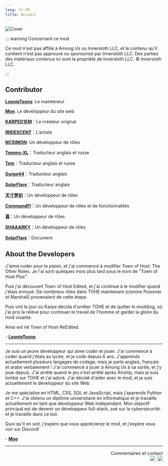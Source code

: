 ```yaml
---
lang: fr-FR
title: Accueil
---
```


![Cover](https://npm.elemecdn.com/tohe-doc-resources@1.0.1/Cover.webp)

::: warning Concernant ce mod

Ce mod n'est pas affilié à Among Us ou Innersloth LLC, et le contenu qu'il contient n'est pas approuvé ou sponsorisé par Innersloth LLC. Des parties des matériaux contenus ici sont la propriété de Innersloth LLC. © Innersloth LLC.

:::

## Contributor

[**LoonieToons**](https://github.com/Loonie-Toons/): Le mainteneur

[**Moe**](https://github.com/0xDrMoe): Le développeur du site web

[**KARPED1EM**](https://github.com/KARPED1EM)：Le créateur original

[**IRIDESCENT**](https://space.bilibili.com/434079598)：L'artiste

[**NCSIMON**](https://github.com/NCSIMON): Un développeur de rôles

[**Tommy-XL**](https://github.com/Tommy-XL)：Traducteur anglais et russe

[**Tem**](https://github.com/mogekonik1)：Traducteur anglais et russe

[**Gurge44**](#)：Traducteur anglais

[**SolarFlare**](#)：Traducteur anglais

[**天寸梦初**](https://github.com/Huier-Huang)：Un développeur de rôles

[**Commandf1**](https://github.com/commandf1)：Un développeur de rôles et de fonctionnalités

[**喜**](https://github.com/pear666)：Un développeur de rôles

[**SHAAARKY**](https://github.com/SHAAARKY)：Un développeur de rôles

[**SolarFlare**](#)：Document

## About the Developers

J'aime coder pour le plaisir, et j'ai commencé à modifier Town of Host: The Other Roles. Je l'ai sorti quelques mois plus tard sous le nom de "Town of Host Plus".

Puis j'ai découvert Town of Host Edited, et j'ai continué à le modifier quand j'étais ennuyé. De nombreux rôles dans TOHE maintenant (comme Poisoner et Marshall) provenaient de cette étape.

Puis vint le jour où Karpe décida d'arrêter TOHE et de quitter le modding, où j'ai pris la relève pour continuer le travail de l'homme et garder la gloire du mod vivante.

Ainsi est né Town of Host-ReEdited.

\- [**LoonieToons**](https://github.com/Loonie-Toons/)

---

Je suis un jeune développeur qui aime coder et jouer. J'ai commencé à coder quand j'étais au lycée, et je code depuis 6 ans. J'apprends actuellement plusieurs langages de codage, mais je parle anglais, français et arabe verbalement ! J'ai commencé à jouer à Among Us à sa sortie, et j'y joue depuis. J'ai arrêté quand le jeu s'est arrêté après Airship, mais je suis tombé sur TOHE et j'ai adoré. J'ai décidé d'aider avec le mod, et je suis actuellement le développeur du site Web.

Je me spécialise en HTML, CSS, SQL et JavaScript, mais j'apprends Python et C++. J'ai obtenu un diplôme universitaire en informatique et je travaille actuellement en tant que développeur Web indépendant. Mon objectif principal est de devenir un développeur full-stack, axé sur la cybersécurité. et je travaille dans ce but.

Quoi qu'il en soit, j'espère que vous apprécierez le mod, et j'espère vous voir sur Discord!

\- [**Moe**](https://github.com/0xDrMoe)

---

<p align="right">Commentaires et contact
<br>
<a href="https://discord.gg/hkk2p9ggv4" target="_blank"><img src="https://img.shields.io/badge/Discord%20-%231DA1F2.svg?&style=for-the-badge&logo=discord&logoColor=white&color=5662f6"/></a>&nbsp;
<a href="https://github.com/Loonie-Toons/TOHE-Restored" target="_blank"><img src="https://img.shields.io/badge/Github%20-%231DA1F2.svg?&style=for-the-badge&logo=github&logoColor=white&color=181717"/></a>
</p>
